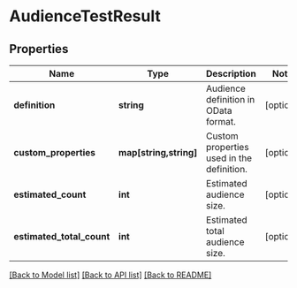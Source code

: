 # AudienceTestResult

## Properties
Name | Type | Description | Notes
------------ | ------------- | ------------- | -------------
**definition** | **string** | Audience definition in OData format. | [optional] 
**custom_properties** | **map[string,string]** | Custom properties used in the definition. | [optional] 
**estimated_count** | **int** | Estimated audience size. | [optional] 
**estimated_total_count** | **int** | Estimated total audience size. | [optional] 

[[Back to Model list]](../README.md#documentation-for-models) [[Back to API list]](../README.md#documentation-for-api-endpoints) [[Back to README]](../README.md)


